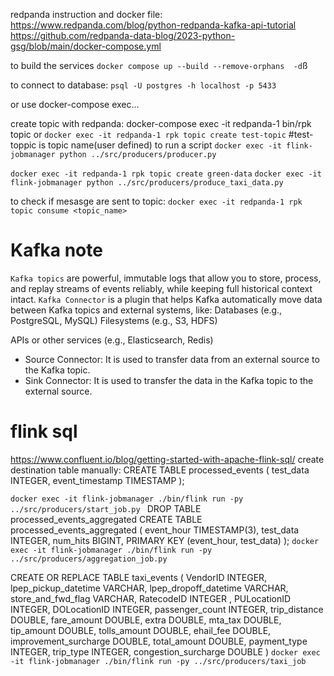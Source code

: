 redpanda instruction and docker file:
https://www.redpanda.com/blog/python-redpanda-kafka-api-tutorial
https://github.com/redpanda-data-blog/2023-python-gsg/blob/main/docker-compose.yml

to build the services
`docker compose up --build --remove-orphans  -d`ß


to connect to database: `psql -U postgres -h localhost -p 5433`

or use docker-compose exec...

create topic with redpanda:
docker-compose exec -it redpanda-1 bin/rpk topic
or 
`docker exec -it redpanda-1 rpk topic create test-topic` #test-toppic is topic name(user defined)
to run a script 
`docker exec -it flink-jobmanager python ../src/producers/producer.py`

`docker exec -it redpanda-1 rpk topic create green-data`
`docker exec -it flink-jobmanager python ../src/producers/produce_taxi_data.py`

to check if mesasge are sent to topic:
`docker exec -it redpanda-1 rpk topic consume <topic_name>`
# Kafka note
`Kafka topics` are powerful, immutable logs that allow you to store, process, and replay streams of events reliably, while keeping full historical context intact.
`Kafka Connector` is a plugin that helps Kafka automatically move data between Kafka topics and external systems, like:
Databases (e.g., PostgreSQL, MySQL)
Filesystems (e.g., S3, HDFS)

APIs or other services (e.g., Elasticsearch, Redis)
 - Source Connector: It is used to transfer data from an external source to the Kafka topic.
 - Sink Connector: It is used to transfer the data in the Kafka topic to the external source.  

# flink sql
https://www.confluent.io/blog/getting-started-with-apache-flink-sql/
create destination table manually:
CREATE TABLE processed_events (
  test_data INTEGER,
  event_timestamp TIMESTAMP
);

`docker exec -it flink-jobmanager ./bin/flink run -py ../src/producers/start_job.py `
DROP TABLE processed_events_aggregated 
CREATE TABLE processed_events_aggregated (
   event_hour TIMESTAMP(3),
   test_data INTEGER,
   num_hits BIGINT,
   PRIMARY KEY (event_hour, test_data)
);
`docker exec -it flink-jobmanager ./bin/flink run -py ../src/producers/aggregation_job.py `

CREATE OR REPLACE TABLE taxi_events  (
            VendorID INTEGER,
            lpep_pickup_datetime VARCHAR,
            lpep_dropoff_datetime VARCHAR,
            store_and_fwd_flag VARCHAR,
            RatecodeID INTEGER ,
            PULocationID INTEGER,
            DOLocationID INTEGER,
            passenger_count INTEGER,
            trip_distance DOUBLE,
            fare_amount DOUBLE,
            extra DOUBLE,
            mta_tax DOUBLE,
            tip_amount DOUBLE,
            tolls_amount DOUBLE,
            ehail_fee DOUBLE,
            improvement_surcharge DOUBLE,
            total_amount DOUBLE,
            payment_type INTEGER,
            trip_type INTEGER,
            congestion_surcharge DOUBLE
)
`docker exec -it flink-jobmanager ./bin/flink run -py ../src/producers/taxi_job `
